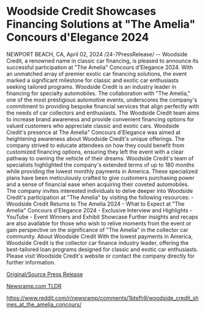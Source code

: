 # Woodside Credit Showcases Financing Solutions at "The Amelia" Concours d'Elegance 2024

NEWPORT BEACH, CA, April 02, 2024 /24-7PressRelease/ -- Woodside Credit, a renowned name in classic car financing, is pleased to announce its successful participation at "The Amelia" Concours d'Elegance 2024. With an unmatched array of premier exotic car financing solutions, the event marked a significant milestone for classic and exotic car enthusiasts seeking tailored programs.  Woodside Credit is an industry leader in financing for specialty automobiles. The collaboration with "The Amelia," one of the most prestigious automotive events, underscores the company's commitment to providing bespoke financial services that align perfectly with the needs of car collectors and enthusiasts. The Woodside Credit team aims to increase brand awareness and provide convenient financing options for valued customers who appreciate classic and exotic cars.  Woodside Credit's presence at The Amelia" Concours d'Elegance was aimed at heightening awareness about Woodside Credit's unique offerings. The company strived to educate attendees on how they could benefit from customized financing options, ensuring they left the event with a clear pathway to owning the vehicle of their dreams.  Woodside Credit's team of specialists highlighted the company's extended terms of up to 180 months while providing the lowest monthly payments in America. These specialized plans have been meticulously crafted to give customers purchasing power and a sense of financial ease when acquiring their coveted automobiles.  The company invites interested individuals to delve deeper into Woodside Credit's participation at "The Amelia" by visiting the following resources: - Woodside Credit Returns to The Amelia 2024 - What to Expect at "The Amelia" Concours d'Elegance 2024  - Exclusive Interview and Highlights - YouTube - Event Winners and Exhibit Showcase  Further insights and recaps are also available for those who wish to relive moments from the event or gain perspective on the significance of "The Amelia" in the collector car community.  About Woodside Credit With the lowest payments in America, Woodside Credit is the collector car finance industry leader, offering the best-tailored loan programs designed for classic and exotic car enthusiasts. Please visit Woodside Credit's website or contact the company directly for further information. 

[Original/Source Press Release](https://www.24-7pressrelease.com/press-release/509739/woodside-credit-showcases-financing-solutions-at-the-amelia-concours-delegance-2024)
                    

[Newsramp.com TLDR](None) 

https://www.reddit.com/r/newsramp/comments/1btsfh9/woodside_credit_shines_at_the_amelia_concours/